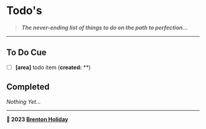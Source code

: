 # Todo's

> ***The never-ending list of things to do on the path to perfection...***

---

## To Do Cue

- [ ] **[area]** todo item (**created:** **)

## Completed

*Nothing Yet...*

---

**🤍 2023 [Brenton Holiday](https://brenton.holiday)**